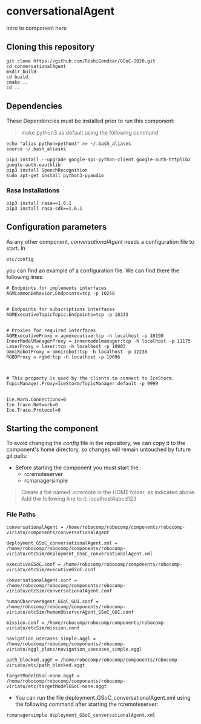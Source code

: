 # conversationalAgent
Intro to component here

## Cloning this repository
```
git clone https://github.com/RishiGondkar/GSoC-2020.git
cd conversationalAgent
mkdir build
cd build
cmake ..
cd ..
```

## Dependencies
These Dependencies must be installed prior to run this component:
> make python3 as default using the following command
  ```
echo "alias python=python3" >> ~/.bash_aliases
source ~/.bash_aliases
  ```

```
pip3 install --upgrade google-api-python-client google-auth-httplib2 google-auth-oauthlib
pip3 install SpeechRecognition
sudo apt-get install python3-pyaudio
```
### Rasa Installations
```
pip3 install rasa==1.6.1
pip3 install rasa-sdk==1.6.1
```



## Configuration parameters
As any other component, *conversationalAgent* needs a configuration file to start. In
```
etc/config
```
you can find an example of a configuration file. We can find there the following lines:
```
# Endpoints for implements interfaces
AGMCommonBehavior.Endpoints=tcp -p 10258


# Endpoints for subscriptions interfaces
AGMExecutiveTopicTopic.Endpoints=tcp -p 18333


# Proxies for required interfaces
AGMExecutiveProxy = agmexecutive:tcp -h localhost -p 10198
InnerModelManagerProxy = innermodelmanager:tcp -h localhost -p 11175
LaserProxy = laser:tcp -h localhost -p 10003
OmniRobotProxy = omnirobot:tcp -h localhost -p 12238
RGBDProxy = rgbd:tcp -h localhost -p 10096



# This property is used by the clients to connect to IceStorm.
TopicManager.Proxy=IceStorm/TopicManager:default -p 9999


Ice.Warn.Connections=0
Ice.Trace.Network=0
Ice.Trace.Protocol=0

```


## Starting the component
To avoid changing the *config* file in the repository, we can copy it to the component's home directory, so changes will remain untouched by future git pulls:


- Before starting the component you must start the :
    - rcremoteserver
    - rcmanagersimple

> Create a file named .rcremote in the HOME folder, as indicated above. Add the following line to it: localhost#abcd123

### File Paths

```
conversationalAgent = /home/robocomp/robocomp/components/robocomp-viriato/components/conversationalAgent

deployment_GSoC_conversationalAgent.xml = /home/robocomp/robocomp/components/robocomp-viriato/etcSim/deployment_GSoC_conversationalAgent.xml

executiveGSoC.conf = /home/robocomp/robocomp/components/robocomp-viriato/etcSim/executiveGSoC.conf

conversationalAgent.conf = /home/robocomp/robocomp/components/robocomp-viriato/etcSim/conversationalAgent.conf

humanObserverAgent_GSoC_GUI.conf = /home/robocomp/robocomp/components/robocomp-viriato/etcSim/humanObserverAgent_GSoC_GUI.conf

mission.conf = /home/robocomp/robocomp/components/robocomp-viriato/etcSim/mission.conf

navigation_usecases_simple.aggl = /home/robocomp/robocomp/components/robocomp-viriato/aggl_plans/navigation_usecases_simple.aggl

path_blocked.aggt = /home/robocomp/robocomp/components/robocomp-viriato/etc/path_blocked.aggt

targetModelGSoC-none.aggt = /home/robocomp/robocomp/components/robocomp-viriato/etc/targetModelGSoC-none.aggt
```

- You can run the file deployment_GSoC_conversationalAgent.xml using the following command after starting the rcremoteserver:

```
rcmanagersimple deployment_GSoC_conversationalAgent.xml
```


